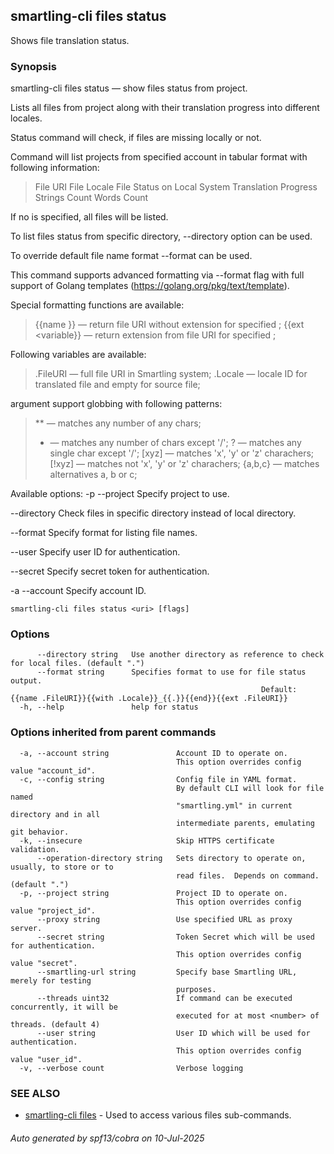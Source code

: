 ## smartling-cli files status

Shows file translation status.

### Synopsis

smartling-cli files status — show files status from project.

Lists all files from project along with their translation progress into
different locales.

Status command will check, if files are missing locally or not.

Command will list projects from specified account in tabular format with
following information:

  > File URI
  > File Locale
  > File Status on Local System
  > Translation Progress
  > Strings Count
  > Words Count

If no <uri> is specified, all files will be listed.

To list files status from specific directory, --directory option can be used.

To override default file name format --format can be used.

This command supports advanced formatting via --format flag with full
support of Golang templates (https://golang.org/pkg/text/template).

Special formatting functions are available:

  > {{name <variable>}} — return file URI without extension for specified
    <variable>;
  > {{ext <variable}} — return extension from file URI for specified <variable>;

Following variables are available:

  > .FileURI — full file URI in Smartling system;
  > .Locale — locale ID for translated file and empty for source file;

<uri> argument support globbing with following patterns:

  > ** — matches any number of any chars;
  > *  — matches any number of chars except '/';
  > ?  — matches any single char except '/';
  > [xyz]   — matches 'x', 'y' or 'z' charachers;
  > [!xyz]  — matches not 'x', 'y' or 'z' charachers;
  > {a,b,c} — matches alternatives a, b or c;


Available options:
  -p --project <project>
    Specify project to use.

  --directory <directory>
    Check files in specific directory instead of local directory.

  --format <format>
    Specify format for listing file names.

  --user <user>
    Specify user ID for authentication.

  --secret <secret>
    Specify secret token for authentication.

  -a --account <account>
    Specify account ID.


```
smartling-cli files status <uri> [flags]
```

### Options

```
      --directory string   Use another directory as reference to check for local files. (default ".")
      --format string      Specifies format to use for file status output. 
                           								Default: {{name .FileURI}}{{with .Locale}}_{{.}}{{end}}{{ext .FileURI}}
  -h, --help               help for status
```

### Options inherited from parent commands

```
  -a, --account string               Account ID to operate on.
                                     This option overrides config value "account_id".
  -c, --config string                Config file in YAML format.
                                     By default CLI will look for file named
                                     "smartling.yml" in current directory and in all
                                     intermediate parents, emulating git behavior.
  -k, --insecure                     Skip HTTPS certificate validation.
      --operation-directory string   Sets directory to operate on, usually, to store or to
                                     read files.  Depends on command. (default ".")
  -p, --project string               Project ID to operate on.
                                     This option overrides config value "project_id".
      --proxy string                 Use specified URL as proxy server.
      --secret string                Token Secret which will be used for authentication.
                                     This option overrides config value "secret".
      --smartling-url string         Specify base Smartling URL, merely for testing
                                     purposes.
      --threads uint32               If command can be executed concurrently, it will be
                                     executed for at most <number> of threads. (default 4)
      --user string                  User ID which will be used for authentication.
                                     This option overrides config value "user_id".
  -v, --verbose count                Verbose logging
```

### SEE ALSO

* [smartling-cli files](smartling-cli_files.md)	 - Used to access various files sub-commands.

###### Auto generated by spf13/cobra on 10-Jul-2025
